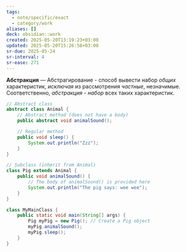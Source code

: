 ```yaml
---
tags:
  - note/specific/exact
  - category/work
aliases: []
deck: obsidian::work
created: 2025-05-20T13:19:23+03:00
updated: 2025-05-20T15:26:58+03:00
sr-due: 2025-05-24
sr-interval: 4
sr-ease: 271
---
```


**Абстракция**
—
Абстрагирование - способ вывести набор *общих* характеристик, *исключая* из рассмотрения *частные*, незначимые. Соответственно, *абстракция - набор* всех таких характеристик.
```java
// Abstract class
abstract class Animal {
    // Abstract method (does not have a body)
    public abstract void animalSound();

    // Regular method
    public void sleep() {
        System.out.println("Zzz");
    }
}

// Subclass (inherit from Animal)
class Pig extends Animal {
    public void animalSound() {
        // The body of animalSound() is provided here
        System.out.println("The pig says: wee wee");
    }
}

class MyMainClass {
    public static void main(String[] args) {
        Pig myPig = new Pig(); // Create a Pig object
        myPig.animalSound();
        myPig.sleep();
    }
}
```
<!--SR:!2025-05-24,4,270-->
